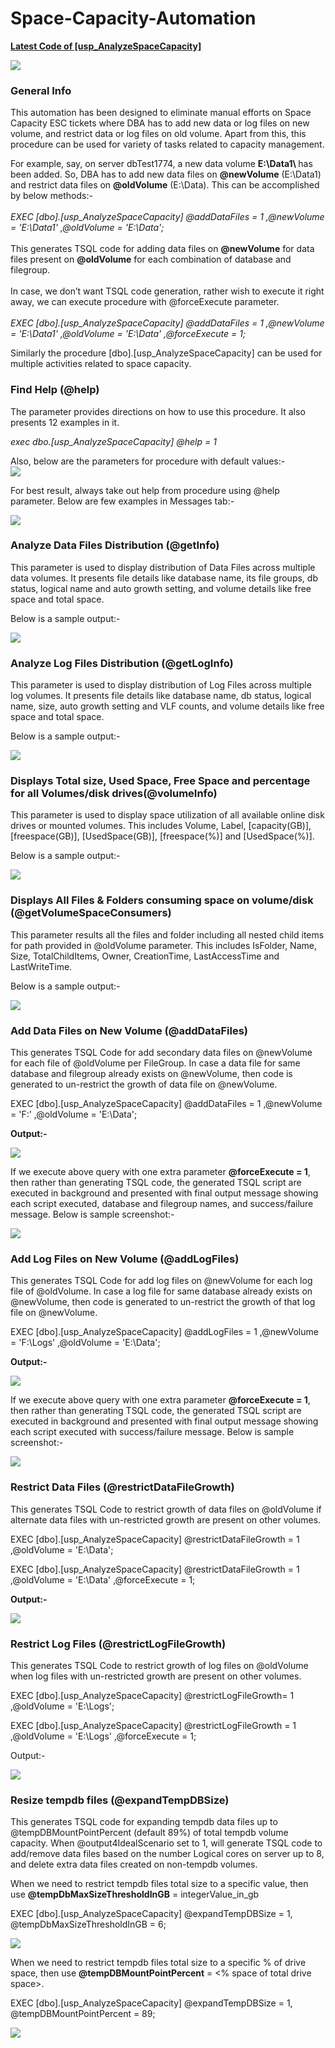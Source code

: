 # Space-Capacity-Automation

<b> [Latest Code of [usp_AnalyzeSpaceCapacity]](Space-Capacity-Procedure/dbo.usp_AnalyzeSpaceCapacity.sql)</b>

![](images/general_functionalities.JPG)

### General Info
This automation has been designed to eliminate manual efforts on Space Capacity ESC tickets where DBA has to add new data or log files on new volume, and restrict data or log files on old volume. Apart from this, this procedure can be used for variety of tasks related to capacity management. 

For example, say, on server dbTest1774, a new data volume <b>E:\Data1\ </b> has been added. So, DBA has to add new data files on <b>@newVolume</b> (E:\Data1\) and restrict data files on <b>@oldVolume</b> (E:\Data\). This can be accomplished by below methods:-<br><br>
<i>EXEC [dbo].[usp_AnalyzeSpaceCapacity] @addDataFiles = 1 ,@newVolume = 'E:\Data1\' ,@oldVolume = 'E:\Data\';</i><br><br>
This generates TSQL code for adding data files on <b>@newVolume</b> for data files present on <b>@oldVolume</b> for each combination of database and filegroup.<br><br>
In case, we don’t want TSQL code generation, rather wish to execute it right away, we can execute procedure with @forceExecute parameter.<br><br>
<i>EXEC [dbo].[usp_AnalyzeSpaceCapacity] @addDataFiles = 1 ,@newVolume = 'E:\Data1\' ,@oldVolume = 'E:\Data\' ,@forceExecute = 1;</i>

Similarly the procedure [dbo].[usp_AnalyzeSpaceCapacity] can be used for multiple activities related to space capacity.

### Find Help (@help)
The parameter provides directions on how to use this procedure. It also presents 12 examples in it.
 
<i>exec dbo.[usp_AnalyzeSpaceCapacity] @help = 1</i>

Also, below are the parameters for procedure with default values:-<br>
![](images/@help_TableResult.JPG)

For best result, always take out help from procedure using @help parameter. Below are few examples in Messages tab:-

![](images/@help_Output_LargeFonts.gif)

### Analyze Data Files Distribution (@getInfo)

This parameter is used to display distribution of Data Files across multiple data volumes. It presents file details like database name, its file groups, db status, logical name and auto growth setting, and volume details like free space and total space. 

Below is a sample output:-

![](images/@getInfo_TableResult.JPG)

### Analyze Log Files Distribution (@getLogInfo)

This parameter is used to display distribution of Log Files across multiple log volumes. It presents file details like database name, db status, logical name, size, auto growth setting and VLF counts, and volume details like free space and total space. 

Below is a sample output:-

![](images/@getLogInfo_TableResult.JPG)

### Displays Total size, Used Space, Free Space and percentage for all Volumes/disk drives(@volumeInfo)

This parameter is used to display space utilization of all available online disk drives or mounted volumes. This includes Volume, Label, [capacity(GB)], [freespace(GB)], [UsedSpace(GB)], [freespace(%)] and [UsedSpace(%)].

Below is a sample output:-

![](images/@volumeInfo_TableResult.JPG)

### Displays All Files & Folders consuming space on volume/disk (@getVolumeSpaceConsumers)

This parameter results all the files and folder including all nested child items for path provided in @oldVolume parameter. This includes IsFolder, Name, Size, TotalChildItems, Owner, CreationTime, LastAccessTime and LastWriteTime.

Below is a sample output:-

![](images/@getVolumeSpaceConsumers_TableResult.jpeg)


### Add Data Files on New Volume (@addDataFiles)

This generates TSQL Code for add secondary data files on @newVolume for each file of @oldVolume per FileGroup. In case a data file for same database and filegroup already exists on @newVolume, then code is generated to un-restrict the growth of data file on @newVolume.

EXEC [dbo].[usp_AnalyzeSpaceCapacity] @addDataFiles = 1 ,@newVolume = 'F:\' ,@oldVolume = 'E:\Data\';

<b>Output:-</b>

![](images/@addDataFiles_output.JPG)

If we execute above query with one extra parameter <b>@forceExecute = 1</b>, then rather than generating TSQL code, the generated TSQL script are executed in background and presented with final output message showing each script executed, database and filegroup names, and success/failure message.  Below is sample screenshot:-

![](images/@addDataFiles_with_@forceExecute_output.JPG)

### Add Log Files on New Volume (@addLogFiles)

This generates TSQL Code for add log files on @newVolume for each log file of @oldVolume. In case a log file for same database already exists on @newVolume, then code is generated to un-restrict the growth of that log file on @newVolume.

EXEC [dbo].[usp_AnalyzeSpaceCapacity] @addLogFiles = 1 ,@newVolume = 'F:\Logs' ,@oldVolume = 'E:\Data\'; 

<b>Output:-</b>

![](images/@addLogFiles_output.JPG)

If we execute above query with one extra parameter <b>@forceExecute = 1</b>, then rather than generating TSQL code, the generated TSQL script are executed in background and presented with final output message showing each script executed with success/failure message.  Below is sample screenshot:-

![](images/@addLogFiles_with_@forceExecute_output.JPG)

### Restrict Data Files (@restrictDataFileGrowth)

This generates TSQL Code to restrict growth of data files on @oldVolume if alternate data files with un-restricted growth are present on other volumes.

EXEC [dbo].[usp_AnalyzeSpaceCapacity] @restrictDataFileGrowth = 1 ,@oldVolume = 'E:\Data\';

EXEC [dbo].[usp_AnalyzeSpaceCapacity] @restrictDataFileGrowth = 1 ,@oldVolume = 'E:\Data\' ,@forceExecute = 1;

<b>Output:-</b>

![](images/@restrictDataFileGrowth_output.JPG)

### Restrict Log Files (@restrictLogFileGrowth)

This generates TSQL Code to restrict growth of log files on @oldVolume when log files with un-restricted growth are present on other volumes.

EXEC [dbo].[usp_AnalyzeSpaceCapacity] @restrictLogFileGrowth= 1 ,@oldVolume = 'E:\Logs\';

EXEC [dbo].[usp_AnalyzeSpaceCapacity] @restrictLogFileGrowth = 1 ,@oldVolume = 'E:\Logs\' ,@forceExecute = 1;

Output:-

![](images/@restrictLogFileGrowth_output.JPG)

### Resize tempdb files (@expandTempDBSize)

This generates TSQL code for expanding tempdb data files up to @tempDBMountPointPercent (default 89%) of total tempdb volume capacity. When @output4IdealScenario set to 1, will generate TSQL code to add/remove data files based on the number Logical cores on server up to 8, and delete extra data files created on non-tempdb volumes.

When we need to restrict tempdb files total size to a specific value, then use <b>@tempDbMaxSizeThresholdInGB</b>  = integerValue_in_gb
 
EXEC [dbo].[usp_AnalyzeSpaceCapacity] @expandTempDBSize = 1, @tempDbMaxSizeThresholdInGB = 6;

![](images/@expandTempDBSize_@tempDbMaxSizeThresholdInGB_output.JPG)

When we need to restrict tempdb files total size to a specific % of drive space, then use <b>@tempDBMountPointPercent</b>  = <% space of total drive space>.
 
EXEC [dbo].[usp_AnalyzeSpaceCapacity] @expandTempDBSize = 1, @tempDBMountPointPercent = 89;

![](images/@expandTempDBSize_@tempDBMountPointPercent_output.JPG)

